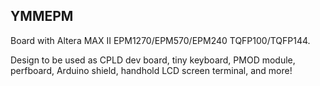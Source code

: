 ## YMMEPM

Board with Altera MAX II EPM1270/EPM570/EPM240 TQFP100/TQFP144. 

Design to be used as CPLD dev board, tiny keyboard, PMOD module, perfboard, Arduino shield, handhold LCD screen terminal, and more!